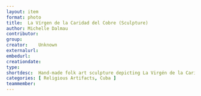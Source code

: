 ```yaml
---
layout:	item
format:	photo
title:	La Vírgen de la Caridad del Cobre (Sculpture)
author:	Michelle Dalmau
contributor:	
group:	
creator:	Unknown
externalurl:	
embedurl:	
creationdate:	
type:	
shortdesc:	Hand-made folk art sculpture depicting La Virgén de la Caridad del Cobre, who is Cuba’s patron saint, in a shrine. The sculpture depicts the Virgin Mary in yellow, which is the color associated with this manifestation of Mary, at sea. Beneath her is a row boat made up if two indigenous brothers from Cuba and an enslaved African child: Rodrigo and Juan de Hoyos and Juan Moreno. The three individuals set out to sea for the purpose of gathering salt for food preservation. They encountered a violent storm. As they prayed for their safety, the skies cleared, the seas calmed and the found a sculpture depicting the Virgin Mary, completely dry despite floating in the sea. The town which adopted the sculpture by building a chapel, El Cobre, was a copper mining town. The base of the sculpture contains reflective specs reminiscent of copper. The top and bottom of the shrine is made of found wood.
categories:	[ Religious Artifacts, Cuba ]
teammember:
---
```

